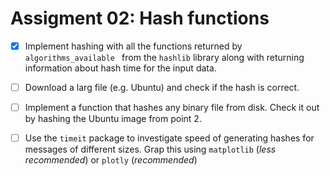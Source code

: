 # Assigment 02: Hash functions

- [x] Implement hashing with all the functions returned by `algorithms_available ` from the `hashlib` library along with returning information about hash time  for the input data.
  

- [ ] Download a larg file (e.g. Ubuntu) and check if the hash is correct.


- [ ] Implement a function that hashes any binary file from disk. Check it out by hashing the Ubuntu image from point 2.


- [ ] Use the `timeit` package to investigate speed of generating hashes for messages of different sizes.
Grap this using `matplotlib` (_less recommended_) or `plotly` (_recommended_)